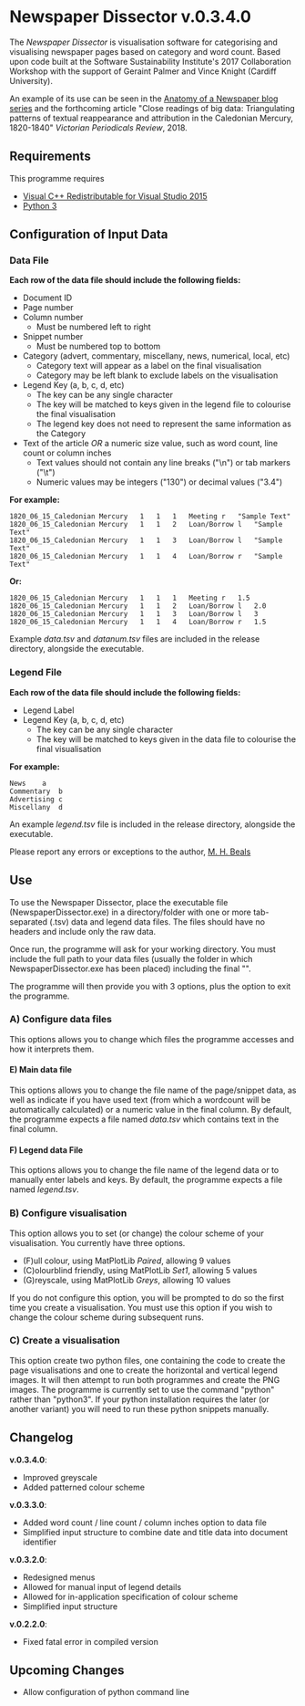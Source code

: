 # Newspaper Dissector v.0.3.4.0

The *Newspaper Dissector* is visualisation software for categorising and visualising newspaper pages based on category and word count. Based upon code built at the Software Sustainability Institute's 2017 Collaboration Workshop with the support of Geraint Palmer and Vince Knight (Cardiff University).

An example of its use can be seen in the [Anatomy of a Newspaper blog series](http://mhbeals.com/anatomy-of-a-newspaper-the-caledonian-mercury-20-june-1825/) and the forthcoming article "Close readings of big data: Triangulating patterns of textual reappearance and attribution in the Caledonian Mercury, 1820-1840" *Victorian Periodicals Review*, 2018.

## Requirements

This programme requires 

+ [Visual C++ Redistributable for Visual Studio 2015](https://www.microsoft.com/en-gb/download/details.aspx?id=48145)
+ [Python 3](https://www.python.org/downloads/)

## Configuration of Input Data

### Data File

**Each row of the data file should include the following fields:**

+ Document ID
+ Page number
+ Column number 
  + Must be numbered left to right
+ Snippet number
  + Must be numbered top to bottom
+ Category (advert, commentary, miscellany, news, numerical, local, etc)
  + Category text will appear as a label on the final visualisation
  + Category may be left blank to exclude labels on the visualisation
+ Legend Key (a, b, c, d, etc)
  + The key can be any single character
  + The key will be matched to keys given in the legend file to colourise the final visualisation
  + The legend key does not need to represent the same information as the Category
+ Text of the article *OR* a numeric size value, such as word count, line count or column inches
  + Text values should not contain any line breaks ("\n") or tab markers ("\t")
  + Numeric values may be integers ("130") or decimal values ("3.4")

**For example:**

    1820_06_15_Caledonian Mercury	1	1	1	Meeting	r	"Sample Text"
    1820_06_15_Caledonian Mercury	1	1	2	Loan/Borrow	l	"Sample Text"
    1820_06_15_Caledonian Mercury	1	1	3	Loan/Borrow	l	"Sample Text"
    1820_06_15_Caledonian Mercury	1	1	4	Loan/Borrow	r	"Sample Text"

**Or:**

    1820_06_15_Caledonian Mercury	1	1	1	Meeting	r	1.5
    1820_06_15_Caledonian Mercury	1	1	2	Loan/Borrow	l	2.0
    1820_06_15_Caledonian Mercury	1	1	3	Loan/Borrow	l	3
    1820_06_15_Caledonian Mercury	1	1	4	Loan/Borrow	r	1.5

Example *data.tsv* and *datanum.tsv* files are included in the release directory, alongside the executable.

### Legend File

**Each row of the data file should include the following fields:**

+ Legend Label
+ Legend Key (a, b, c, d, etc)
  + The key can be any single character
  + The key will be matched to keys given in the data file to colourise the final visualisation

**For example:**

	News	a
	Commentary	b
	Advertising	c
	Miscellany	d

An example *legend.tsv* file is included in the release directory, alongside the executable.

Please report any errors or exceptions to the author, [M. H. Beals](m.h.beals@lboro.ac.uk)

## Use

To use the Newspaper Dissector, place the executable file (NewspaperDissector.exe) in a directory/folder with one or more tab-separated (.tsv) data and legend data files. The files should have no headers and include only the raw data.

Once run, the programme will ask for your working directory. You must include the full path to your data files (usually the folder in which NewspaperDissector.exe has been placed) including the final "\".

The programme will then provide you with 3 options, plus the option to exit the programme.

### A) Configure data files

This options allows you to change which files the programme accesses and how it interprets them. 

#### E) Main data file

This options allows you to change the file name of the page/snippet data, as well as indicate if you have used text (from which a wordcount will be automatically calculated) or a numeric value in the final column.  By default, the programme expects a file named *data.tsv* which contains text in the final column.

#### F) Legend data File

This options allows you to change the file name of the legend data or to manually enter labels and keys.  By default, the programme expects a file named *legend.tsv*.

### B) Configure visualisation

This option allows you to set (or change) the colour scheme of your visualisation. You currently have three options.  

+ (F)ull colour, using MatPlotLib *Paired*, allowing 9 values
+ (C)olourblind friendly, using MatPlotLib *Set1*, allowing 5 values
+ (G)reyscale, using MatPlotLib *Greys*, allowing 10 values

If you do not configure this option, you will be prompted to do so the first time you create a visualisation. You must use this option if you wish to change the colour scheme during subsequent runs.

### C) Create a visualisation

This option create two python files, one containing the code to create the page visualisations and one to create the horizontal and vertical legend images.  It will then attempt to run both programmes and create the PNG images.  The programme is currently set to use the command "python" rather than "python3". If your python installation requires the later (or another variant) you will need to run these python snippets manually.

## Changelog

**v.0.3.4.0**: 

+ Improved greyscale
+ Added patterned colour scheme

**v.0.3.3.0**: 

+ Added word count / line count / column inches option to data file
+ Simplified input structure to combine date and title data into document identifier

**v.0.3.2.0**: 

+ Redesigned menus
+ Allowed for manual input of legend details
+ Allowed for in-application specification of colour scheme
+ Simplified input structure

**v.0.2.2.0**: 

+ Fixed fatal error in compiled version

## Upcoming Changes

+ Allow configuration of python command line

